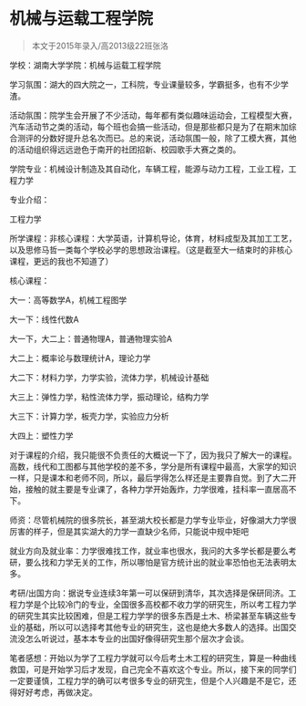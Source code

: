 
# 机械与运载工程学院  

> 本文于2015年录入/高2013级22班张洛  

学校：湖南大学学院：机械与运载工程学院



学习氛围：湖大的四大院之一，工科院，专业课量较多，学霸挺多，也有不少学渣。

活动氛围：院学生会开展了不少活动，每年都有类似趣味运动会，工程模型大赛，汽车活动节之类的活动，每个班也会搞一些活动，但是那些都只是为了在期末加综合测评的分数好提升总名次而已。总的来说，活动氛围一般，除了工模大赛，其他的活动组织得远远逊色于南开的社团招新、校园歌手大赛之类的。

学院专业：机械设计制造及其自动化，车辆工程，能源与动力工程，工业工程，工程力学

专业介绍：

工程力学

所学课程：非核心课程：大学英语，计算机导论，体育，材料成型及其加工工艺，以及思修马哲一类每个学校必学的思想政治课程。（这是截至大一结束时的非核心课程，更远的我也不知道了）

核心课程：

大一：高等数学A，机械工程图学

大一下：线性代数A

大一下，大二上：普通物理A，普通物理实验A

大二上：概率论与数理统计A，理论力学

大二下：材料力学，力学实验，流体力学，机械设计基础

大三上：弹性力学，粘性流体力学，振动理论，结构力学

大三下：计算力学，板壳力学，实验应力分析

大四上：塑性力学

对于课程的介绍，我只能很不负责任的大概说一下了，因为我只了解大一的课程。高数，线代和工图都与其他学校的差不多，学分是所有课程中最高，大家学的知识一样，只是课本和老师不同，所以，最后学得怎么样还是主要靠自觉。到了大二开始，接触的就主要是专业课了，各种力学开始轰炸，力学很难，挂科率一直居高不下。

师资：尽管机械院的很多院长，甚至湖大校长都是力学专业毕业，好像湖大力学很厉害的样子，但是其实湖大的力学一直缺少名师，只能说中规中矩吧

就业方向及就业率：力学很难找工作，就业率也很水，我问的大多学长都是要么考研，要么找和力学无关的工作，所以哪怕是官方统计出的就业率恐怕也无法表明太多。

考研/出国方向：据说专业连续3年第一可以保研到清华，其次选择是保研同济。工程力学是个比较冷门的专业，全国很多高校都不收力学的研究生，所以考工程力学的研究生其实比较困难，但是工程力学学的很多东西是土木、桥梁甚至车辆这些专业的基础，所以可以选择考其他专业的研究生，这也是绝大多数人的选择。出国交流没怎么听说过，基本本专业的出国好像得研究生那个层次才会谈。

笔者感想：开始以为学了工程力学就可以今后考土木工程的研究生，算是一种曲线救国，可是开始学习后才发现，自己完全不喜欢这个专业。所以，接下来的同学们一定要谨慎，工程力学的确可以考很多专业的研究生，但是个人兴趣是不是它，还得好好考虑，再做决定。


